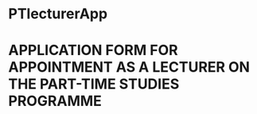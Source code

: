 # PTlecturerApp

# APPLICATION FORM FOR APPOINTMENT AS A LECTURER ON THE PART-TIME STUDIES PROGRAMME